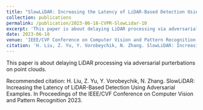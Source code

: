 ```yaml
---
title: "SlowLiDAR: Increasing the Latency of LiDAR-Based Detection Using Adversarial Examples"
collection: publications
permalink: /publication/2023-06-18-CVPR-SlowLidar-10
excerpt: 'This paper is about delaying LiDAR processing via adversarial purterbations on point clouds.'
date: 2023-06-18
venue: 'IEEE/CVF Conference on Computer Vision and Pattern Recognition'
citation: 'H. Liu, Z. Yu, Y. Vorobeychik, N. Zhang. SlowLiDAR: Increasing the Latency of LiDAR-Based Detection Using Adversarial Examples. In Proceedings of the IEEE/CVF Conference on Computer Vision and Pattern Recognition 2023.'
---
```

This paper is about delaying LiDAR processing via adversarial purterbations on point clouds.

Recommended citation: H. Liu, Z. Yu, Y. Vorobeychik, N. Zhang. SlowLiDAR: Increasing the Latency of LiDAR-Based Detection Using Adversarial Examples. In Proceedings of the IEEE/CVF Conference on Computer Vision and Pattern Recognition 2023.
